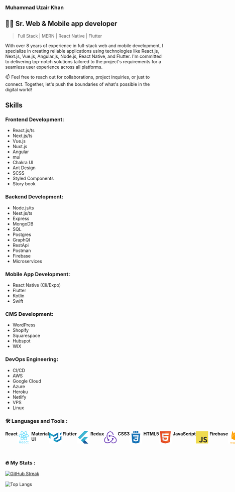 ### Muhammad Uzair Khan 

## 👨‍💻  Sr. Web & Mobile app developer 
> Full Stack | MERN | React Native | Flutter

With over 8 years of experience in full-stack web and mobile development, I specialize in creating reliable applications using technologies like React.js, Next.js, Vue.js, Angular.js, Node.js, React Native, and Flutter. I'm committed to delivering top-notch solutions tailored to the project's requirements for a seamless user experience across all platforms.

📫 Feel free to reach out for collaborations, project inquiries, or just to connect. Together, let's push the boundaries of what's possible in the digital world!

## Skills 

### Frontend Development:
- React.js/ts
- Next.js/ts
- Vue.js
- Nuxt.js
- Angular
- mui
- Chakra UI
- Ant Design
- SCSS
- Styled Components
- Story book

### Backend Development:
- Node.js/ts
- Nest.js/ts
- Express
- MongoDB
- SQL
- Postgres
- GraphQl
- RestApi
- Postman
- Firebase
- Microservices 

### Mobile App Development:
- React Native (Cli/Expo)
- Flutter
- Kotlin
- Swift


### CMS Development:
- WordPress
- Shopify
- Squarespace
- Hubspot
- WIX

### DevOps Engineering:
- CI/CD
- AWS
- Google Cloud
- Azure
- Heroku
- Netlify
- VPS
- Linux


### :hammer_and_wrench: Languages and Tools :
<div style="display: flex; flex-wrap: nowrap;">
  <span style="font-weight: bold;">React</span>
  <img src="https://github.com/devicons/devicon/blob/master/icons/react/react-original-wordmark.svg" title="React" alt="React" width="40" height="40"/>
  &nbsp; &nbsp; 
  <span style="font-weight: bold;">Material UI</span>
  <img src="https://github.com/devicons/devicon/blob/master/icons/materialui/materialui-original.svg" title="Material UI" alt="Material UI" width="40" height="40"/>
  &nbsp; &nbsp; 
  <span style="font-weight: bold;">Flutter</span>
  <img src="https://github.com/devicons/devicon/blob/master/icons/flutter/flutter-original.svg" title="Flutter" alt="Flutter" width="40" height="40"/>
  &nbsp; &nbsp; 
  <span style="font-weight: bold;">Redux</span>
  <img src="https://github.com/devicons/devicon/blob/master/icons/redux/redux-original.svg" title="Redux" alt="Redux " width="40" height="40"/>
  &nbsp; &nbsp; 
  <span style="font-weight: bold;">CSS3</span>
  <img src="https://github.com/devicons/devicon/blob/master/icons/css3/css3-plain-wordmark.svg"  title="CSS3" alt="CSS" width="40" height="40"/>
  &nbsp; &nbsp; 
  <span style="font-weight: bold;">HTML5</span>
  <img src="https://github.com/devicons/devicon/blob/master/icons/html5/html5-original.svg" title="HTML5" alt="HTML" width="40" height="40"/>
  &nbsp; &nbsp; 
  <span style="font-weight: bold;">JavaScript</span>
  <img src="https://github.com/devicons/devicon/blob/master/icons/javascript/javascript-original.svg" title="JavaScript" alt="JavaScript" width="40" height="40"/>
  &nbsp; &nbsp; 
  <span style="font-weight: bold;">Firebase</span>
  <img src="https://github.com/devicons/devicon/blob/master/icons/firebase/firebase-plain-wordmark.svg" title="Firebase" alt="Firebase" width="40" height="40"/>
  &nbsp; &nbsp; <br><br>
  <span style="font-weight: bold;">Gatsby</span>
  <img src="https://github.com/devicons/devicon/blob/master/icons/gatsby/gatsby-original.svg" title="Gatsby"  alt="Gatsby" width="40" height="40"/>
  &nbsp; &nbsp;
  <span style="font-weight: bold;">MySQL</span>
  <img src="https://github.com/devicons/devicon/blob/master/icons/mysql/mysql-original-wordmark.svg" title="MySQL"  alt="MySQL" width="40" height="40"/>
  &nbsp; &nbsp; 
  <span style="font-weight: bold;">NodeJS</span>
  <img src="https://github.com/devicons/devicon/blob/master/icons/nodejs/nodejs-original-wordmark.svg" title="NodeJS" alt="NodeJS" width="40" height="40"/>
  &nbsp; &nbsp; 
  <span style="font-weight: bold;">Next.js</span>
  <img src="https://raw.githubusercontent.com/devicons/devicon/master/icons/nextjs/nextjs-original-wordmark.svg" title="Next.js" alt="Next.js" width="40" height="40"/>
  &nbsp; &nbsp; 
  <span style="font-weight: bold;">Git</span>
  <img src="https://github.com/devicons/devicon/blob/master/icons/git/git-original-wordmark.svg" title="Git" alt="Git" width="40" height="40"/>
</div>
<br>

### :fire: My Stats :
<a href="https://git.io/streak-stats"><img src="https://github-readme-streak-stats.herokuapp.com?user=muzair-khan" alt="GitHub Streak" /></a>
<br>
<br/>
![Top Langs](https://github-readme-stats.vercel.app/api/top-langs/?username=muzair-khan&theme=tokyonight)
